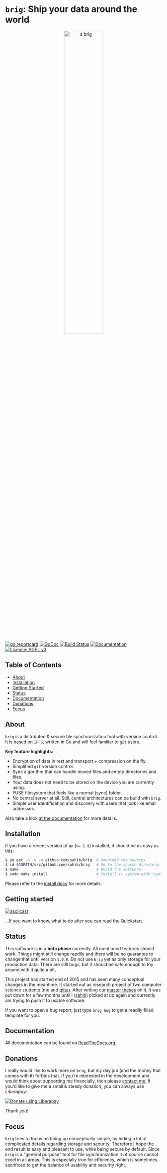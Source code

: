 # ``brig``: Ship your data around the world

<center>  <!-- I know, that's not how you usually do it :) -->
<img src="https://raw.githubusercontent.com/sahib/brig/master/docs/logo.png" alt="a brig" width="50%">
</center>

[![go reportcard](https://goreportcard.com/badge/github.com/sahib/brig)](https://goreportcard.com/report/github.com/sahib/brig)
[![GoDoc](https://godoc.org/github.com/sahib/brig?status.svg)](https://godoc.org/github.com/sahib/brig)
[![Build Status](https://travis-ci.org/sahib/brig.svg?branch=master)](https://travis-ci.org/sahib/brig)
[![Documentation](https://readthedocs.org/projects/rmlint/badge/?version=latest)](http://brig.readthedocs.io/en/latest)
[![License: AGPL v3](https://img.shields.io/badge/License-AGPL%20v3-blue.svg)](https://www.gnu.org/licenses/agpl-3.0)

## Table of Contents

- [About](#about)
- [Installation](#installation)
- [Getting Started](#getting_started)
- [Status](#status)
- [Documentation](#documentation)
- [Donations](#donations)
- [Focus](#focus)

## About

``brig`` is a distributed & secure file synchronization tool with version control.
It is based on ``IPFS``, written in Go and will feel familiar to ``git`` users.

**Key feature highlights:**

* Encryption of data in rest and transport + compression on the fly.
* Simplified ``git`` version control.
* Sync algorithm that can handle moved files and empty directories and files.
* Your data does not need to be stored on the device you are currently using.
* FUSE filesystem that feels like a normal (sync) folder.
* No central server at all. Still, central architectures can be build with ``brig``.
* Simple user identification and discovery with users that look like email addresses.

Also take a look [at the documentation](http://brig.readthedocs.io/en/latest/index.html) for more details.

## Installation

If you have a recent version of ``go`` (``>= 1.9``) installed, it should be as easy as this:

```bash
$ go get -d -v -u github.com/sahib/brig  # Download the sources.
$ cd $GOPATH/src/github.com/sahib/brig   # Go to the source directory.
$ make                                   # Build the software.
$ sudo make install                      # Install it system-wide (optional)
```

Please refer to the [install docs](https://brig.readthedocs.io/en/latest/installation.html) for more details.

## Getting started

[![asciicast](https://asciinema.org/a/163713.png)](https://asciinema.org/a/163713)

...If you want to know, what to do after you can read the
[Quickstart](http://brig.readthedocs.io/en/latest/quickstart.html).

## Status

This software is in a **beta phase** currently. All mentioned features should
work. Things might still change rapdily and there will be no guarantee to
change that until version ``1.0.0``. Do not use ``brig`` yet as only storage
for your production data. There are still bugs, but it should be safe enough to
toy around with it quite a bit.

This project has started end of 2015 and has seen many conceptual changes in
the meantime. It started out as research project of two computer science
students (me and [qitta](https://github.com/qitta)). After writing our [master
theses](https://github.com/disorganizer/brig-thesis) on it, it was put down for
a few months until I ([sahib](https://github.com/sahib)) picked at up again and
currently am trying to push it to usable software.

If you want to open a bug report, just type ``brig bug`` to get a readily filled template for you.

## Documentation

All documentation can be found on [ReadTheDocs.org](http://brig.readthedocs.io/en/latest/index.html).

## Donations

I really would like to work more on ``brig``, but my day job (and the money
that comes with it) forbids that. If you're interested in the development and
would think about supporting me financially, then please [contact
me!](mailto:sahib@online.de) If you'd like to give me a small & steady
donation, you can always use *Liberapay*:

<noscript><a href="https://liberapay.com/sahib/donate"><img alt="Donate using Liberapay" src="https://liberapay.com/assets/widgets/donate.svg"></a></noscript>

*Thank you!*

## Focus

``brig`` tries to focus on being up conceptually simple, by hiding a lot of
complicated details regarding storage and security. Therefore I hope the end
result is easy and pleasant to use, while being secure by default.
Since ``brig`` is a "general purpose" tool for file synchronization it of course
cannot excel in all areas. This is especially true for efficiency, which is
sometimes sacrificed to get the balance of usability and security right.
